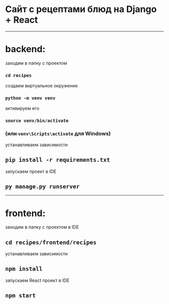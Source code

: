 # Сайт с рецептами блюд на Django + React

---
# backend:

заходим в папку с проектом

### `cd recipes` 

создаем виртуальное окружение

### `python -m venv venv`

активируем его

### `source venv/bin/activate` 

### (или `venv\Scripts\activate` для Windows)

устанавливаем зависимости

## `pip install -r requirements.txt`

запускаем проект в IDE

## `py manage.py runserver`

----

# frontend:

заходим в папку с проектом в IDE

## `cd recipes/frontend/recipes`

устанавливаем зависимости

## `npm install`

запускаем React проект в IDE

## `npm start`
